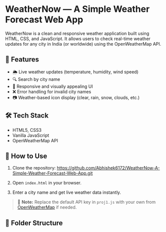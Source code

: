 # WeatherNow — A Simple Weather Forecast Web App

WeatherNow is a clean and responsive weather application built using HTML, CSS, and JavaScript. It allows users to check real-time weather updates for any city in India (or worldwide) using the OpenWeatherMap API.

## 🌟 Features

- 🌦 Live weather updates (temperature, humidity, wind speed)
- 🔍 Search by city name
- 🎨 Responsive and visually appealing UI
- ❌ Error handling for invalid city names
- 📷 Weather-based icon display (clear, rain, snow, clouds, etc.)

## 🛠️ Tech Stack

- HTML5, CSS3
- Vanilla JavaScript
- OpenWeatherMap API

## 🚀 How to Use

1. Clone the repository:
https://github.com/Abhishek6172/WeatherNow-A-Simple-Weather-Forecast-Web-App.git


2. Open `index.html` in your browser.
3. Enter a city name and get live weather data instantly.

> 🔐 **Note:** Replace the default API key in `proj1.js` with your own from [OpenWeatherMap](https://openweathermap.org/api) if needed.

## 📁 Folder Structure

